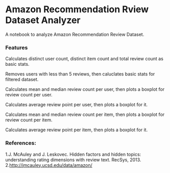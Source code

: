 # Amazon Recommendation Rview Dataset Analyzer
A notebook to analyze Amazon Recommendation Review Dataset.


### Features 

Calculates distinct user count, distinct item count and total review count as basic stats.

Removes users with less than 5 reviews, then caluclates basic stats for filtered dataset.

Calculates mean and median review count per user, then plots a boxplot for review count per user.

Calculates average review point per user, then plots a boxplot for it.

Calculates mean and median review count per item, then plots a boxplot for review count per item.

Calculates average review point per item, then plots a boxplot for it.


### References:

1.J. McAuley and J. Leskovec. Hidden factors and hidden topics: understanding rating dimensions with review text. RecSys, 2013. 2.http://jmcauley.ucsd.edu/data/amazon/
